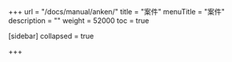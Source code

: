 +++
url = "/docs/manual/anken/"
title = "案件"
menuTitle = "案件"
description = ""
weight = 52000
toc = true

[sidebar]
collapsed = true

+++
